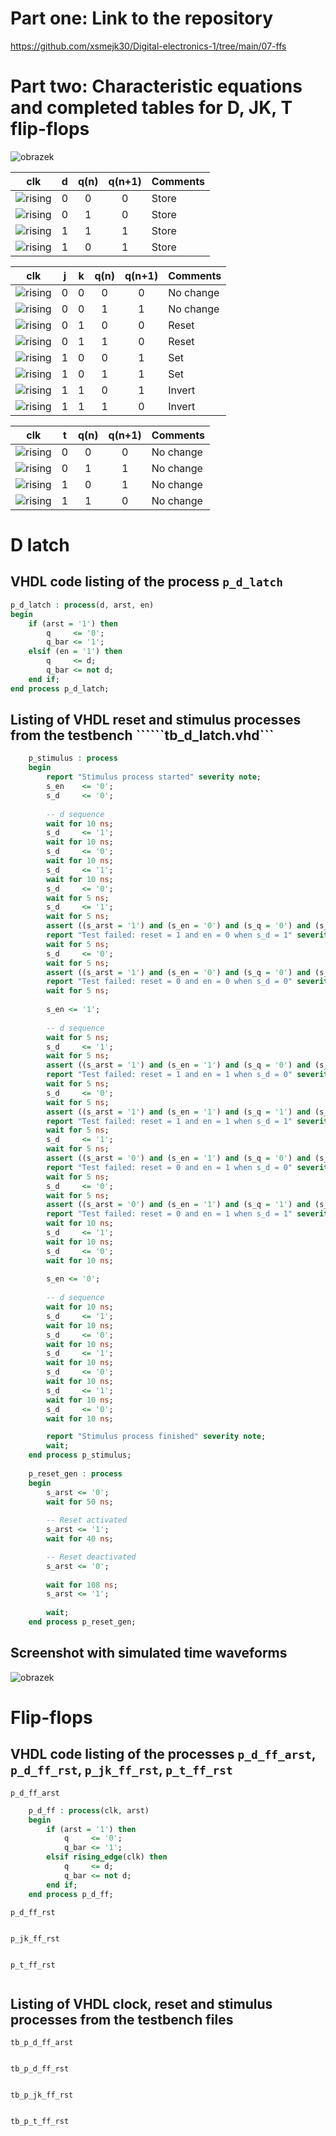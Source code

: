 # Part one: Link to the repository
https://github.com/xsmejk30/Digital-electronics-1/tree/main/07-ffs
# Part two: Characteristic equations and completed tables for D, JK, T flip-flops

![obrazek](https://user-images.githubusercontent.com/77580298/112829861-05b05800-9092-11eb-910e-8210277d2675.png)

| **clk** | **d** | **q(n)** | **q(n+1)** | **Comments** |
   | :-: | :-: | :-: | :-: | :-- |
   | ![rising](Images/eq_uparrow.png) | 0 | 0 | 0 | Store |
   | ![rising](Images/eq_uparrow.png) | 0 | 1 | 0 | Store |
   | ![rising](Images/eq_uparrow.png) | 1 | 1 | 1 | Store |
   | ![rising](Images/eq_uparrow.png) | 1 | 0 | 1 | Store |

   | **clk** | **j** | **k** | **q(n)** | **q(n+1)** | **Comments** |
   | :-: | :-: | :-: | :-: | :-: | :-- |
   | ![rising](Images/eq_uparrow.png) | 0 | 0 | 0 | 0 | No change |
   | ![rising](Images/eq_uparrow.png) | 0 | 0 | 1 | 1 | No change |
   | ![rising](Images/eq_uparrow.png) | 0 | 1 | 0 | 0 | Reset |
   | ![rising](Images/eq_uparrow.png) | 0 | 1 | 1 | 0 | Reset |
   | ![rising](Images/eq_uparrow.png) | 1 | 0 | 0 | 1 | Set |
   | ![rising](Images/eq_uparrow.png) | 1 | 0 | 1 | 1 | Set |
   | ![rising](Images/eq_uparrow.png) | 1 | 1 | 0 | 1 | Invert |
   | ![rising](Images/eq_uparrow.png) | 1 | 1 | 1 | 0 | Invert |

   | **clk** | **t** | **q(n)** | **q(n+1)** | **Comments** |
   | :-: | :-: | :-: | :-: | :-- |
   | ![rising](Images/eq_uparrow.png) | 0 | 0 | 0 | No change |
   | ![rising](Images/eq_uparrow.png) | 0 | 1 | 1 | No change |
   | ![rising](Images/eq_uparrow.png) | 1 | 0 | 1 | No change |
   | ![rising](Images/eq_uparrow.png) | 1 | 1 | 0 | No change |

# D latch
## VHDL code listing of the process ```p_d_latch```
```vhdl
p_d_latch : process(d, arst, en)
begin
    if (arst = '1') then
        q     <= '0';
        q_bar <= '1';
    elsif (en = '1') then 
        q     <= d;
        q_bar <= not d;
    end if;
end process p_d_latch;
```
## Listing of VHDL reset and stimulus processes from the testbench ``````tb_d_latch.vhd```
```vhdl
    p_stimulus : process
    begin
        report "Stimulus process started" severity note;
        s_en    <= '0';
        s_d     <= '0';
        
        -- d sequence
        wait for 10 ns;
        s_d     <= '1';
        wait for 10 ns;
        s_d     <= '0';
        wait for 10 ns;
        s_d     <= '1';
        wait for 10 ns;
        s_d     <= '0';
        wait for 5 ns;
        s_d     <= '1';
        wait for 5 ns; 
        assert ((s_arst = '1') and (s_en = '0') and (s_q = '0') and (s_q_bar = '1'))
	    report "Test failed: reset = 1 and en = 0 when s_d = 1" severity error;
        wait for 5 ns;
        s_d     <= '0';
        wait for 5 ns;
        assert ((s_arst = '1') and (s_en = '0') and (s_q = '0') and (s_q_bar = '1'))
	    report "Test failed: reset = 0 and en = 0 when s_d = 0" severity error;
        wait for 5 ns;
        
        s_en <= '1';
        
        -- d sequence
        wait for 5 ns;
        s_d     <= '1';
        wait for 5 ns;
        assert ((s_arst = '1') and (s_en = '1') and (s_q = '0') and (s_q_bar = '1'))
	    report "Test failed: reset = 1 and en = 1 when s_d = 0" severity error;
        wait for 5 ns;
        s_d     <= '0';
        wait for 5 ns;
        assert ((s_arst = '1') and (s_en = '1') and (s_q = '1') and (s_q_bar = '1'))
	    report "Test failed: reset = 1 and en = 1 when s_d = 1" severity error;
        wait for 5 ns;
        s_d     <= '1';
        wait for 5 ns;
        assert ((s_arst = '0') and (s_en = '1') and (s_q = '0') and (s_q_bar = '1'))
	    report "Test failed: reset = 0 and en = 1 when s_d = 0" severity error;
        wait for 5 ns;
        s_d     <= '0';
        wait for 5 ns;
        assert ((s_arst = '0') and (s_en = '1') and (s_q = '1') and (s_q_bar = '0'))
	    report "Test failed: reset = 0 and en = 1 when s_d = 1" severity error;
        wait for 10 ns;
        s_d     <= '1';
        wait for 10 ns;
        s_d     <= '0';
        wait for 10 ns;
        
        s_en <= '0';
        
        -- d sequence
        wait for 10 ns;
        s_d     <= '1';
        wait for 10 ns;
        s_d     <= '0';
        wait for 10 ns;
        s_d     <= '1';
        wait for 10 ns;
        s_d     <= '0';
        wait for 10 ns;
        s_d     <= '1';
        wait for 10 ns;
        s_d     <= '0';
        wait for 10 ns;

        report "Stimulus process finished" severity note;
        wait;
    end process p_stimulus;
    
    p_reset_gen : process
    begin
        s_arst <= '0';
        wait for 50 ns;
        
        -- Reset activated
        s_arst <= '1';
        wait for 40 ns;

        -- Reset deactivated
        s_arst <= '0';
        
        wait for 108 ns; 
        s_arst <= '1';
        
        wait;
    end process p_reset_gen;
```
## Screenshot with simulated time waveforms

![obrazek](https://github.com/xsmejk30/Digital-electronics-1/blob/main/07-ffs/Snímek%20obrazovky%202021-03-30%20225916.png)

# Flip-flops
## VHDL code listing of the processes ```p_d_ff_arst```, ```p_d_ff_rst```, ```p_jk_ff_rst```, ```p_t_ff_rst```
```p_d_ff_arst```
```vhdl 
    p_d_ff : process(clk, arst)
    begin
        if (arst = '1') then
            q     <= '0';
            q_bar <= '1';
        elsif rising_edge(clk) then 
            q     <= d;
            q_bar <= not d;
        end if;
    end process p_d_ff;
```
```p_d_ff_rst```
```vhdl

```
```p_jk_ff_rst```
```vhdl

```
```p_t_ff_rst```
```vhdl

```
## Listing of VHDL clock, reset and stimulus processes from the testbench files
```tb_p_d_ff_arst```
```vhdl 

```
```tb_p_d_ff_rst```
```vhdl

```
```tb_p_jk_ff_rst```
```vhdl

```
```tb_p_t_ff_rst```
```vhdl

```

